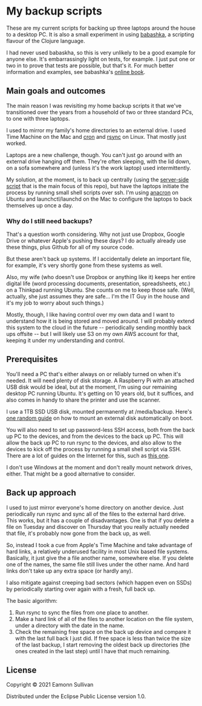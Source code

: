 # My backup scripts

These are my current scripts for backing up three laptops around the house to a desktop PC. It is also a small experiment in using [babashka](https://github.com/babashka/babashka), a scripting flavour of the Clojure language.

I had never used babaskha, so this is very unlikely to be a good example for anyone else. It's embarrassingly light on tests, for example. I just put one or two in to prove that tests are possible, but that's it. For much better information and examples, see babashka's [online book](https://book.babashka.org/#introduction).

## Main goals and outcomes

The main reason I was revisiting my home backup scripts it that we've transitioned over the years from a household of two or three standard PCs, to one with three laptops.

I used to mirror my family's home directories to an external drive. I used Time Machine on the Mac and [cron](http://manpages.ubuntu.com/manpages/focal/en/man3/cron.3tcl.html) and [rsync](http://manpages.ubuntu.com/manpages/focal/man1/rsync.1.html) on Linux. That mostly just worked.

Laptops are a new challenge, though. You can't just go around with an external drive hanging off them. They're often sleeping, with the lid down, on a sofa somewhere and (unless it's the work laptop) used intermittently.

My solution, at the moment, is to back up centrally (using the [server-side script](src/eamonnsullivan/backup.clj) that is the main focus of this repo), but have the laptops initiate the process by running small shell scripts over ssh. I'm using [anacron](http://manpages.ubuntu.com/manpages/focal/man8/anacron.8.html) on Ubuntu and launchctl/launchd on the Mac to configure the laptops to back themselves up once a day.

### Why do I still need backups?

That's a question worth considering. Why not just use Dropbox, Google Drive or whatever Apple's pushing these days? I do actually already use these things, plus Github for all of my source code.

But these aren't back up systems. If I accidentally delete an important file, for example, it's very shortly gone from these systems as well.

Also, my wife (who doesn't use Dropbox or anything like it) keeps her entire digital life (word processing documents, presentation, spreadsheets, etc.) on a Thinkpad running Ubuntu. She counts on me to keep those safe. (Well, actually, she just assumes they are safe... I'm the IT Guy in the house and it's my job to worry about such things.)

Mostly, though, I like having control over my own data and I want to understand how it is being stored and moved around. I will probably extend this system to the cloud in the future -- periodically sending monthly back ups offsite -- but I will likely use S3 on my own AWS account for that, keeping it under my understanding and control.

## Prerequisites

You'll need a PC that's either always on or reliably turned on when it's needed. It will need plenty of disk storage. A Raspberry Pi with an attached USB disk would be ideal, but at the moment, I'm using our remaining desktop PC running Ubuntu. It's getting on 10 years old, but it suffices, and also comes in handy to share the printer and use the scanner.

I use a 1TB SSD USB disk, mounted permanently at /media/backup. Here's [one random guide](https://www.techrepublic.com/article/how-to-properly-automount-a-drive-in-ubuntu-linux/) on how to mount an external disk automatically on boot.

You will also need to set up password-less SSH access, both from the back up PC to the devices, and from the devices to the back up PC. This will allow the back up PC to run rsync to the devices, and also allow to the devices to kick off the process by running a small shell script via SSH. There are a lot of guides on the Internet for this, such as [this one](https://linuxize.com/post/how-to-setup-passwordless-ssh-login/).

I don't use Windows at the moment and don't really mount network drives, either. That might be a good alternative to consider.

## Back up approach

I used to just mirror everyone's home directory on another device. Just periodically run rsync and sync all of the files to the external hard drive. This works, but it has a couple of disadvantages. One is that if you delete a file on Tuesday and discover on Thursday that you really actually needed that file, it's probably now gone from the back up, as well.

So, instead I took a cue from Apple's Time Machine and take advantage of hard links, a relatively underused facility in most Unix based file systems. Basically, it just give the a file another name, somewhere else. If you delete one of the names, the same file still lives under the other name. And hard links don't take up any extra space (or hardly any).

I also mitigate against creeping bad sectors (which happen even on SSDs) by periodically starting over again with a fresh, full back up.

The basic algorithm:

 1. Run rsync to sync the files from one place to another.
 1. Make a hard link of all of the files to another location on the file system, under a directory with the date in the name.
 1. Check the remaining free space on the back up device and compare it with the last full back I just did. If free space is less than twice the size of the last backup, I start removing the oldest back up directories (the ones created in the last step) until I have that much remaining.

## License

Copyright © 2021 Eamonn Sullivan

Distributed under the Eclipse Public License version 1.0.

